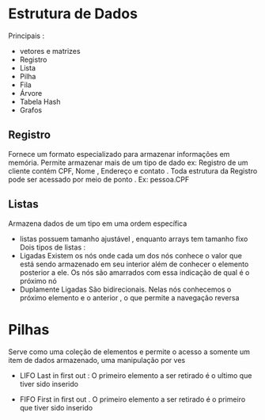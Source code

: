 # Estrutura de Dados 
Principais : 
- vetores e matrizes 
- Registro
- Lista
- Pilha 
- Fila 
- Árvore 
- Tabela Hash 
- Grafos

## Registro 

Fornece um formato especializado para armazenar informações em memória. Permite armazenar mais de um tipo de dado
ex: Registro de um cliente contém CPF, Nome , Endereço e contato . Toda estrutura da Registro pode ser acessado por meio de ponto . Ex: pessoa.CPF

## Listas 

Armazena dados de um tipo em uma ordem específica 
- listas possuem tamanho ajustável , enquanto arrays tem tamanho fixo 
Dois tipos de listas : 
- Ligadas 
Existem os nós onde cada um dos nós conhece o valor que está sendo armazenado em seu interior além de conhecer o elemento posterior a ele. Os nós são amarrados com essa indicação de qual é o próximo nó
- Duplamente Ligadas 
São bidirecionais. Nelas nós conhecemos o próximo elemento e o anterior , o que permite a navegação reversa 
# Pilhas 
Serve como uma coleção de elementos e permite o acesso a somente um item de dados armazenado, uma manipulação por ves 

- LIFO 
Last in first out : 
O primeiro elemento a ser retirado é o ultimo que tiver sido inserido 

- FIFO 
First in first out . O primeiro elemento a ser retirado é o primeiro que tiver sido inserido 



